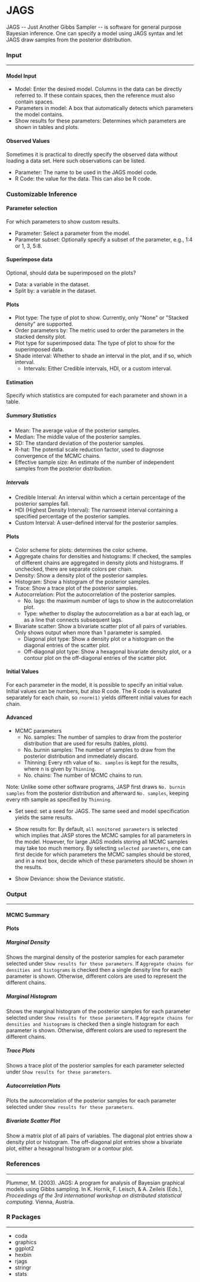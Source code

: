 JAGS
===

JAGS -- Just Another Gibbs Sampler -- is software for general purpose Bayesian inference.
One can specify a model using JAGS syntax and let JAGS draw samples from the posterior distribution.

### Input
-------

#### Model Input
- Model: Enter the desired model. Columns in the data can be directly referred to. If these contain spaces, then the reference must also contain spaces.
- Parameters in model: A box that automatically detects which parameters the model contains.
- Show results for these parameters: Determines which parameters are shown in tables and plots.

#### Observed Values
Sometimes it is practical to directly specify the observed data without loading a data set.
Here such observations can be listed.
- Parameter: The name to be used in the JAGS model code.
- R Code: the value for the data. This can also be R code.

### Customizable Inference
#### Parameter selection
For which parameters to show custom results.
- Parameter: Select a parameter from the model.
- Parameter subset: Optionally specify a subset of the parameter, e.g., 1:4 or 1, 3, 5:8.

#### Superimpose data
Optional, should data be superimposed on the plots?
- Data: a variable in the dataset.
- Split by: a variable in the dataset.

#### Plots
- Plot type: The type of plot to show. Currently, only "None" or "Stacked density" are supported.
- Order parameters by: The metric used to order the parameters in the stacked density plot.
- Plot type for superimposed data: The type of plot to show for the superimposed data.
- Shade interval: Whether to shade an interval in the plot, and if so, which interval.
  - Intervals: Either Credible intervals, HDI, or a custom interval.

#### Estimation
Specify which statistics are computed for each parameter and shown in a table.
##### Summary Statistics
- Mean: The average value of the posterior samples.
- Median: The middle value of the posterior samples.
- SD: The standard deviation of the posterior samples.
- R-hat: The potential scale reduction factor, used to diagnose convergence of the MCMC chains.
- Effective sample size: An estimate of the number of independent samples from the posterior distribution.

##### Intervals
- Credible Interval: An interval within which a certain percentage of the posterior samples fall.
- HDI (Highest Density Interval): The narrowest interval containing a specified percentage of the posterior samples.
- Custom Interval: A user-defined interval for the posterior samples.

#### Plots
- Color scheme for plots: determines the color scheme.
- Aggregate chains for densities and histograms: If checked, the samples of different chains are aggregated in density plots and histograms. If unchecked, there are separate colors per chain.
- Density: Show a density plot of the posterior samples.
- Histogram: Show a histogram of the posterior samples.
- Trace: Show a trace plot of the posterior samples.
- Autocorrelation: Plot the autocorrelation of the posterior samples.
  - No. lags: the maximum number of lags to show in the autocorrelation plot.
  - Type: whether to display the autocorrelation as a bar at each lag, or as a line that connects subsequent lags.
- Bivariate scatter: Show a bivariate scatter plot of all pairs of variables. Only shows output when more than 1 parameter is sampled.
  - Diagonal plot type: Show a density plot or a histogram on the diagonal entries of the scatter plot.
  - Off-diagonal plot type: Show a hexagonal bivariate density plot, or a contour plot on the off-diagonal entries of the scatter plot.

#### Initial Values
For each parameter in the model, it is possible to specify an initial value.
Initial values can be numbers, but also R code.
The R code is evaluated separately for each chain, so `rnorm(1)` yields different initial values for each chain.

#### Advanced
- MCMC parameters
  - No. samples: The number of samples to draw from the posterior distribution that are used for results (tables, plots).
  - No. burnin samples: The number of samples to draw from the posterior distribution and immediately discard.
  - Thinning: Every nth value of `No. samples` is kept for the results, where n is given by `Thinning`.
  - No. chains: The number of MCMC chains to run.

Note: Unlike some other software programs, JASP first draws `No. burnin samples` from the posterior distribution and afterward `No. samples`, keeping every nth sample as specified by `Thinning`.

- Set seed: set a seed for JAGS. The same seed and model specification yields the same results.

- Show results for: By default, `all monitored parameters` is selected which implies that JASP stores the MCMC samples for all parameters in the model. However, for large JAGS models storing all MCMC samples may take too much memory. By selecting `selected parameters`, one can first decide for which parameters the MCMC samples should be stored, and in a next box, decide which of these parameters should be shown in the results.

- Show Deviance: show the Deviance statistic.

### Output
-------

#### MCMC Summary

#### Plots

##### Marginal Density
Shows the marginal density of the posterior samples for each parameter selected under `Show results for these parameters`.
If `Aggregate chains for densities and histograms` is checked then a single density line for each parameter is shown.
Otherwise, different colors are used to represent the different chains.

##### Marginal Histogram
Shows the marginal histogram of the posterior samples for each parameter selected under `Show results for these parameters`.
If `Aggregate chains for densities and histograms` is checked then a single histogram for each parameter is shown.
Otherwise, different colors are used to represent the different chains.

##### Trace Plots
Shows a trace plot of the posterior samples for each parameter selected under `Show results for these parameters`.

##### Autocorrelation Plots
Plots the autocorrelation of the posterior samples for each parameter selected under `Show results for these parameters`.

##### Bivariate Scatter Plot
Show a matrix plot of all pairs of variables.
The diagonal plot entries show a density plot or histogram.
The off-diagonal plot entries show a bivariate plot, either a hexagonal histogram or a contour plot.

### References
-------
Plummer, M. (2003). JAGS: A program for analysis of Bayesian graphical models using Gibbs sampling. In K. Hornik, F. Leisch, & A. Zeileis (Eds.), *Proceedings of the 3rd international workshop on distributed statistical computing.* Vienna, Austria.

### R Packages
---
- coda
- graphics
- ggplot2
- hexbin
- rjags
- stringr
- stats




